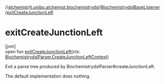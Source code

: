 //[alchemist](../../../index.md)/[it.unibo.alchemist.biochemistrydsl](../index.md)/[BiochemistrydslBaseListener](index.md)/[exitCreateJunctionLeft](exit-create-junction-left.md)

# exitCreateJunctionLeft

[jvm]\
open fun [exitCreateJunctionLeft](exit-create-junction-left.md)(ctx: [BiochemistrydslParser.CreateJunctionLeftContext](../-biochemistrydsl-parser/-create-junction-left-context/index.md))

Exit a parse tree produced by BiochemistrydslParser#createJunctionLeft. 

The default implementation does nothing.
